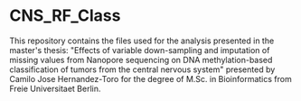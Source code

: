 # CNS_RF_Class
This repository contains the files used for the analysis presented in the master's thesis: "Effects of variable down-sampling and imputation of missing values from Nanopore sequencing on DNA methylation-based classification of tumors from the central nervous system" presented by Camilo Jose Hernandez-Toro for the degree of M.Sc. in Bioinformatics from Freie Universitaet Berlin.
